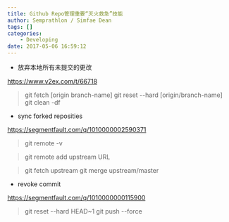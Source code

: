 ```yaml
---
title: Github Repo管理重要“灭火救急”技能
author: Semprathlon / Simfae Dean
tags: []
categories:
	- Developing
date: 2017-05-06 16:59:12
---
```

- 放弃本地所有未提交的更改

https://www.v2ex.com/t/66718

> git fetch [origin branch-name]
> git reset --hard [origin/branch-name]
> git clean -df

- sync forked reposities

https://segmentfault.com/q/1010000002590371

> git remote -v

> git remote add upstream URL

> git fetch upstream
> git merge upstream/master

- revoke commit

https://segmentfault.com/q/1010000000115900

> git reset --hard HEAD~1
> git push --force